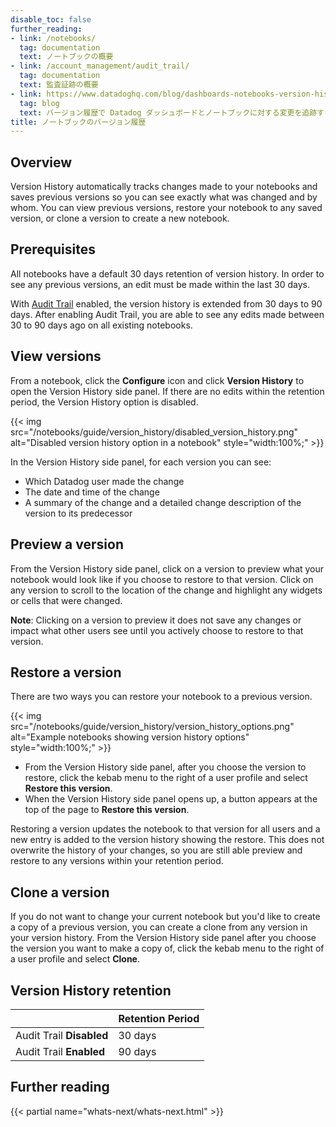 ```yaml
---
disable_toc: false
further_reading:
- link: /notebooks/
  tag: documentation
  text: ノートブックの概要
- link: /account_management/audit_trail/
  tag: documentation
  text: 監査証跡の概要
- link: https://www.datadoghq.com/blog/dashboards-notebooks-version-history/
  tag: blog
  text: バージョン履歴で Datadog ダッシュボードとノートブックに対する変更を追跡する
title: ノートブックのバージョン履歴
---
```


## Overview
Version History automatically tracks changes made to your notebooks and saves previous versions so you can see exactly what was changed and by whom. You can view previous versions, restore your notebook to any saved version, or clone a version to create a new notebook.

## Prerequisites
All notebooks have a default 30 days retention of version history. In order to see any previous versions, an edit must be made within the last 30 days. 

With [Audit Trail][1] enabled, the version history is extended from 30 days to 90 days. After enabling Audit Trail, you are able to see any edits made between 30 to 90 days ago on all existing notebooks. 

## View versions
From a notebook, click the **Configure** icon and click **Version History** to open the Version History side panel. If there are no edits within the retention period, the Version History option is disabled.

{{< img src="/notebooks/guide/version_history/disabled_version_history.png" alt="Disabled version history option in a notebook" style="width:100%;" >}}

In the Version History side panel, for each version you can see:
- Which Datadog user made the change
- The date and time of the change
- A summary of the change and a detailed change description of the version to its predecessor

## Preview a version
From the Version History side panel, click on a version to preview what your notebook would look like if you choose to restore to that version. Click on any version to scroll to the location of the change and highlight any widgets or cells that were changed.

**Note**: Clicking on a version to preview it does not save any changes or impact what other users see until you actively choose to restore to that version.

## Restore a version
There are two ways you can restore your notebook to a previous version.

{{< img src="/notebooks/guide/version_history/version_history_options.png" alt="Example notebooks showing version history options" style="width:100%;" >}}

- From the Version History side panel, after you choose the version to restore, click the kebab menu to the right of a user profile and select **Restore this version**.
- When the Version History side panel opens up, a button appears at the top of the page to **Restore this version**.

Restoring a version updates the notebook to that version for all users and a new entry is added to the version history showing the restore. This does not overwrite the history of your changes, so you are still able preview and restore to any versions within your retention period. 

## Clone a version
If you do not want to change your current notebook but you'd like to create a copy of a previous version, you can create a clone from any version in your version history. From the Version History side panel after you choose the version you want to make a copy of, click the kebab menu to the right of a user profile and select **Clone**.

## Version History retention

|                          | Retention Period    |
| -----------------------  | ------- |
| Audit Trail **Disabled** | 30 days |
| Audit Trail **Enabled**  | 90 days |


[1]: /ja/account_management/audit_trail/

## Further reading

{{< partial name="whats-next/whats-next.html" >}}